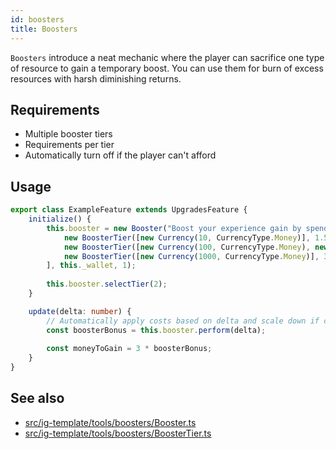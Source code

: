 ```yaml
---
id: boosters
title: Boosters
---
```


`Boosters` introduce a neat mechanic where the player can sacrifice one type of resource to gain a temporary boost.
You can use them for burn of excess resources with harsh diminishing returns.

## Requirements
- Multiple booster tiers
- Requirements per tier
- Automatically turn off if the player can't afford

## Usage
```ts
export class ExampleFeature extends UpgradesFeature {
    initialize() {
        this.booster = new Booster("Boost your experience gain by spending money every second", [
            new BoosterTier([new Currency(10, CurrencyType.Money)], 1.5, "1.5x"),
            new BoosterTier([new Currency(100, CurrencyType.Money), new ImpossibleRequirement()], 2, "2x"),
            new BoosterTier([new Currency(1000, CurrencyType.Money)], 3, "3x"),
        ], this._wallet, 1);
        
        this.booster.selectTier(2);
    }

    update(delta: number) {
        // Automatically apply costs based on delta and scale down if can't afford
        const boosterBonus = this.booster.perform(delta);
        
        const moneyToGain = 3 * boosterBonus;
    }
}
```

## See also 
- [src/ig-template/tools/boosters/Booster.ts](https://github.com/123ishaTest/incremental-game-template/tree/master/src/ig-template/tools/boosters/Booster.ts)
- [src/ig-template/tools/boosters/BoosterTier.ts](https://github.com/123ishaTest/incremental-game-template/tree/master/src/ig-template/tools/booster/BoosterTier.ts)

